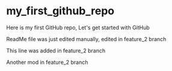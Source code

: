 # my_first_github_repo
Here is my first GitHub repo, Let's get started with GitHub

ReadMe file was just edited manually, edited in feature_2 branch

This line was added in feature_2 branch

Another mod in feature_2 branch